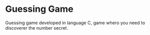 # Guessing Game
Guessing game developed in language C, game whero you need to discoverer the number secret.
